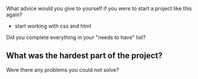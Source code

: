 What advice would you give to yourself if you were to start a project like this again?
- start working with css and html

Did you complete everything in your "needs to have" list?

What was the hardest part of the project?
- 

Were there any problems you could not solve?